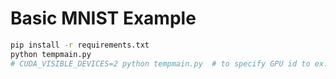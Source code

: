 # Basic MNIST Example

```bash
pip install -r requirements.txt
python tempmain.py
# CUDA_VISIBLE_DEVICES=2 python tempmain.py  # to specify GPU id to ex. 2
```
